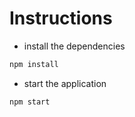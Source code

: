 # Instructions

- install the dependencies

```bash
npm install
```

- start the application

```bash
npm start
```
